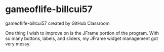 # gameoflife-billcui57
gameoflife-billcui57 created by GitHub Classroom


One thing I wish to improve on is the JFrame portion of the program. With so many buttons, labels, and sliders, my JFrame widget management got very messy.
